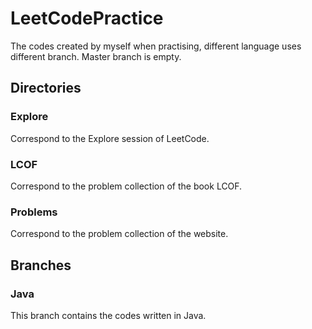 # LeetCodePractice
The codes created by myself when practising, different language uses different branch. Master branch is empty.

## Directories
### Explore
Correspond to the Explore session of LeetCode.

### LCOF
Correspond to the problem collection of the book LCOF.

### Problems
Correspond to the problem collection of the website.

## Branches
### Java
This branch contains the codes written in Java.
